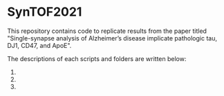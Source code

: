 # SynTOF2021
This repository contains code to replicate results from the paper titled "Single-synapse analysis of Alzheimer’s disease implicate pathologic tau, DJ1, CD47, and ApoE".


The descriptions of each scripts and folders are written below:

1.
2. 
3. 
